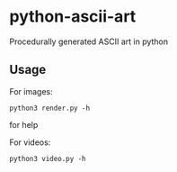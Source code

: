 # python-ascii-art
Procedurally generated ASCII art in python

## Usage
For images:
```
python3 render.py -h
```
for help

For videos:
```
python3 video.py -h
```
